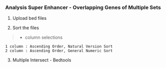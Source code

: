 ### Analysis Super Enhancer - Overlapping Genes of Multiple Sets
1. Upload bed files

2. Sort the files
>- column selections
```
1 column : Ascending Order, Natural Version Sort
2 column : Ascending Order, General Numeric Sort
```

3. Multiple Intersect - Bedtools
